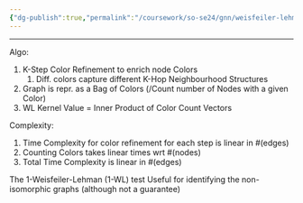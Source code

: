 ```yaml
---
{"dg-publish":true,"permalink":"/coursework/so-se24/gnn/weisfeiler-lehman-kernels/","noteIcon":""}
---
```


---
Algo: 
1. K-Step Color Refinement to enrich node Colors
	1. Diff. colors capture different K-Hop Neighbourhood Structures
2. Graph is repr. as a Bag of Colors (/Count number of Nodes with a given Color)
3. WL Kernel Value = Inner Product of Color Count Vectors

Complexity: 
1. Time Complexity for color refinement for each step is linear in #(edges)
2. Counting Colors takes linear times wrt #(nodes)
3. Total Time Complexity is linear in #(edges)

The 1-Weisfeiler-Lehman (1-WL) test
Useful for identifying the non-isomorphic graphs (although not a guarantee)